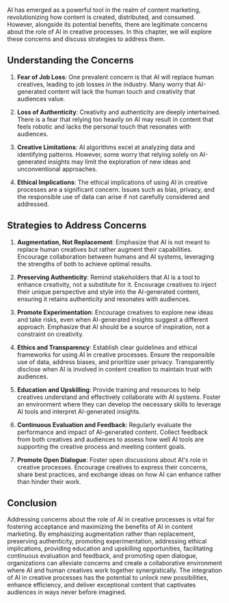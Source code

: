 
AI has emerged as a powerful tool in the realm of content marketing, revolutionizing how content is created, distributed, and consumed. However, alongside its potential benefits, there are legitimate concerns about the role of AI in creative processes. In this chapter, we will explore these concerns and discuss strategies to address them.

Understanding the Concerns
--------------------------

1. **Fear of Job Loss**: One prevalent concern is that AI will replace human creatives, leading to job losses in the industry. Many worry that AI-generated content will lack the human touch and creativity that audiences value.

2. **Loss of Authenticity**: Creativity and authenticity are deeply intertwined. There is a fear that relying too heavily on AI may result in content that feels robotic and lacks the personal touch that resonates with audiences.

3. **Creative Limitations**: AI algorithms excel at analyzing data and identifying patterns. However, some worry that relying solely on AI-generated insights may limit the exploration of new ideas and unconventional approaches.

4. **Ethical Implications**: The ethical implications of using AI in creative processes are a significant concern. Issues such as bias, privacy, and the responsible use of data can arise if not carefully considered and addressed.

Strategies to Address Concerns
------------------------------

1. **Augmentation, Not Replacement**: Emphasize that AI is not meant to replace human creatives but rather augment their capabilities. Encourage collaboration between humans and AI systems, leveraging the strengths of both to achieve optimal results.

2. **Preserving Authenticity**: Remind stakeholders that AI is a tool to enhance creativity, not a substitute for it. Encourage creatives to inject their unique perspective and style into the AI-generated content, ensuring it retains authenticity and resonates with audiences.

3. **Promote Experimentation**: Encourage creatives to explore new ideas and take risks, even when AI-generated insights suggest a different approach. Emphasize that AI should be a source of inspiration, not a constraint on creativity.

4. **Ethics and Transparency**: Establish clear guidelines and ethical frameworks for using AI in creative processes. Ensure the responsible use of data, address biases, and prioritize user privacy. Transparently disclose when AI is involved in content creation to maintain trust with audiences.

5. **Education and Upskilling**: Provide training and resources to help creatives understand and effectively collaborate with AI systems. Foster an environment where they can develop the necessary skills to leverage AI tools and interpret AI-generated insights.

6. **Continuous Evaluation and Feedback**: Regularly evaluate the performance and impact of AI-generated content. Collect feedback from both creatives and audiences to assess how well AI tools are supporting the creative process and meeting content goals.

7. **Promote Open Dialogue**: Foster open discussions about AI's role in creative processes. Encourage creatives to express their concerns, share best practices, and exchange ideas on how AI can enhance rather than hinder their work.

Conclusion
----------

Addressing concerns about the role of AI in creative processes is vital for fostering acceptance and maximizing the benefits of AI in content marketing. By emphasizing augmentation rather than replacement, preserving authenticity, promoting experimentation, addressing ethical implications, providing education and upskilling opportunities, facilitating continuous evaluation and feedback, and promoting open dialogue, organizations can alleviate concerns and create a collaborative environment where AI and human creatives work together synergistically. The integration of AI in creative processes has the potential to unlock new possibilities, enhance efficiency, and deliver exceptional content that captivates audiences in ways never before imagined.
